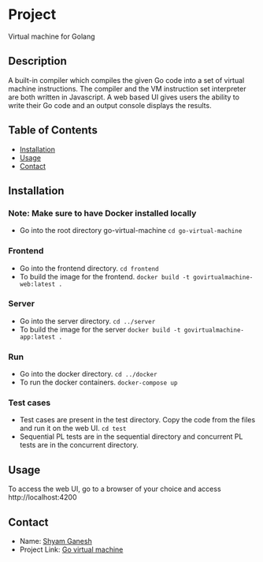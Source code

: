 # Project

Virtual machine for Golang

## Description

A built-in compiler which compiles the given Go code into a set of virtual machine instructions. The compiler and
the VM instruction set interpreter are both written in Javascript. A web based UI gives users the ability to write
their Go code and an output console displays the results.

## Table of Contents

- [Installation](#installation)
- [Usage](#usage)
- [Contact](#contact)

## Installation

### Note: Make sure to have Docker installed locally

- Go into the root directory go-virtual-machine
  `cd go-virtual-machine`

### Frontend

- Go into the frontend directory.
  `cd frontend`
- To build the image for the frontend.
  `docker build -t govirtualmachine-web:latest .`

### Server

- Go into the server directory.
  `cd ../server`
- To build the image for the server
  `docker build -t govirtualmachine-app:latest .`

### Run

- Go into the docker directory.
  `cd ../docker`
- To run the docker containers.
  `docker-compose up`

### Test cases

- Test cases are present in the test directory. Copy the code from the files and run it on the web UI.
  `cd test`
- Sequential PL tests are in the sequential directory and concurrent PL tests are in the concurrent directory.

## Usage

To access the web UI, go to a browser of your choice and access http://localhost:4200

## Contact

- Name: [Shyam Ganesh](mailto:e0544484@u.nus.edu)
- Project Link: [Go virtual machine](https://github.com/shyamgj1900/go-virtual-machine/tree/master)
